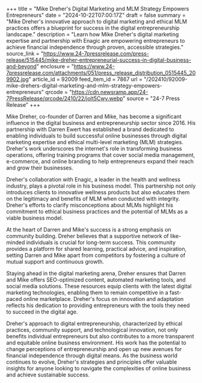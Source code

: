+++
title = "Mike Dreher's Digital Marketing and MLM Strategy Empowers Entrepreneurs"
date = "2024-10-22T07:00:17Z"
draft = false
summary = "Mike Dreher's innovative approach to digital marketing and ethical MLM practices offers a blueprint for success in the digital entrepreneurship landscape."
description = "Learn how Mike Dreher's digital marketing expertise and partnership with Enagic are empowering entrepreneurs to achieve financial independence through proven, accessible strategies."
source_link = "https://www.24-7pressrelease.com/press-release/515445/mike-dreher-entrepreneurial-success-in-digital-business-and-beyond"
enclosure = "https://www.24-7pressrelease.com/attachments/051/press_release_distribution_0515445_209902.jpg"
article_id = 92009
feed_item_id = 7867
url = "/202410/92009-mike-drehers-digital-marketing-and-mlm-strategy-empowers-entrepreneurs"
qrcode = "https://cdn.newsramp.app/24-7PressRelease/qrcode/2410/22/jolt5Cwy.webp"
source = "24-7 Press Release"
+++

<p>Mike Dreher, co-founder of Darren and Mike, has become a significant influence in the digital business and entrepreneurship sector since 2016. His partnership with Darren Ewert has established a brand dedicated to enabling individuals to build successful online businesses through digital marketing expertise and ethical multi-level marketing (MLM) strategies. Dreher's work underscores the internet's role in transforming business operations, offering training programs that cover social media management, e-commerce, and online branding to help entrepreneurs expand their reach and grow their businesses.</p><p>Dreher's collaboration with Enagic, a leader in the health and wellness industry, plays a pivotal role in his business model. This partnership not only introduces clients to innovative wellness products but also educates them on the legitimacy and benefits of MLM when conducted with integrity. Dreher's efforts to clarify misconceptions about MLMs highlight his commitment to ethical business practices and the potential of MLMs as a viable business model.</p><p>At the heart of Darren and Mike's success is a strong emphasis on community building. Dreher believes that a supportive network of like-minded individuals is crucial for long-term success. This community provides a platform for shared learning, practical advice, and inspiration, setting Darren and Mike apart from competitors by fostering a culture of mutual support and continuous growth.</p><p>Staying ahead in the digital marketing arena, Dreher ensures that Darren and Mike offers SEO-optimized content, automated marketing tools, and social media solutions. These resources equip clients with the latest digital marketing technologies, enabling them to remain competitive in a fast-paced online marketplace. Dreher's focus on innovation and adaptation reflects his dedication to providing entrepreneurs with the tools they need to succeed in the digital age.</p><p>Dreher's approach to digital entrepreneurship, characterized by ethical practices, community support, and technological innovation, not only benefits individual entrepreneurs but also contributes to a more transparent and equitable online business environment. His work has the potential to change perceptions of entrepreneurship and open up new avenues for financial independence through digital means. As the business world continues to evolve, Dreher's strategies and principles offer valuable insights for anyone looking to navigate the complexities of online business and achieve sustainable success.</p>